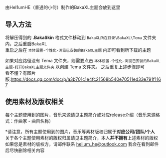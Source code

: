 由Hel1umHE（普通的小何）制作的BakaXL主题会放到这里

## 导入方法

将解压得到的 **.BakaSkin** 格式文件移动到 `BakaXL所在目录\BakaXL\Tema` 文件夹内，之后重启BakaXL  
重启之后在 `本体设置-个性化-浏览已安装的BakaXL主题` 内即可看到所下载的主题

如果对应路径没有 Tema 文件夹，则需要点击 `本体设置-个性化-浏览已安装的BakaXL主题-打开BakaXL主题文件夹` 以创建 Tema 文件夹。
之后重复上述步骤即可  
看不懂？有图片版:https://docs.qq.com/doc/p/a3b701c1e4fc21568b540e70511ed33e791f1167

## 使用素材及版权相关

每个主题使用到的图片，音乐来源请见主题简介或对应release介绍（音乐来源格式：作曲家 - 曲目名称）

*请注意，所有主题使用到的图片，音乐等素材版权归属于**对应公司/团队/个人**  
关于各个主题使用素材的版权归属请见主题简介，本人**并不拥有**上述素材的版权  
如果您是素材的版权方，请邮件联系 helium_he@outlook.com 我会在看到邮件后尽快删除相关内容
